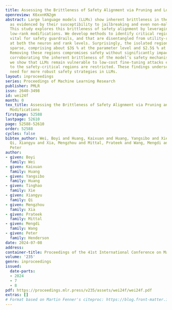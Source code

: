 ```yaml
---
title: Assessing the Brittleness of Safety Alignment via Pruning and Low-Rank Modifications
openreview: K6xxnKN2gm
abstract: Large language models (LLMs) show inherent brittleness in their safety mechanisms,
  as evidenced by their susceptibility to jailbreaking and even non-malicious fine-tuning.
  This study explores this brittleness of safety alignment by leveraging pruning and
  low-rank modifications. We develop methods to identify critical regions that are
  vital for safety guardrails, and that are disentangled from utility-relevant regions
  at both the neuron and rank levels. Surprisingly, the isolated regions we find are
  sparse, comprising about $3$ % at the parameter level and $2.5$ % at the rank level.
  Removing these regions compromises safety without significantly impacting utility,
  corroborating the inherent brittleness of the model’s safety mechanisms. Moreover,
  we show that LLMs remain vulnerable to low-cost fine-tuning attacks even when modifications
  to the safety-critical regions are restricted. These findings underscore the urgent
  need for more robust safety strategies in LLMs.
layout: inproceedings
series: Proceedings of Machine Learning Research
publisher: PMLR
issn: 2640-3498
id: wei24f
month: 0
tex_title: Assessing the Brittleness of Safety Alignment via Pruning and Low-Rank
  Modifications
firstpage: 52588
lastpage: 52610
page: 52588-52610
order: 52588
cycles: false
bibtex_author: Wei, Boyi and Huang, Kaixuan and Huang, Yangsibo and Xie, Tinghao and
  Qi, Xiangyu and Xia, Mengzhou and Mittal, Prateek and Wang, Mengdi and Henderson,
  Peter
author:
- given: Boyi
  family: Wei
- given: Kaixuan
  family: Huang
- given: Yangsibo
  family: Huang
- given: Tinghao
  family: Xie
- given: Xiangyu
  family: Qi
- given: Mengzhou
  family: Xia
- given: Prateek
  family: Mittal
- given: Mengdi
  family: Wang
- given: Peter
  family: Henderson
date: 2024-07-08
address:
container-title: Proceedings of the 41st International Conference on Machine Learning
volume: '235'
genre: inproceedings
issued:
  date-parts:
  - 2024
  - 7
  - 8
pdf: https://proceedings.mlr.press/v235/assets/wei24f/wei24f.pdf
extras: []
# Format based on Martin Fenner's citeproc: https://blog.front-matter.io/posts/citeproc-yaml-for-bibliographies/
---
```

